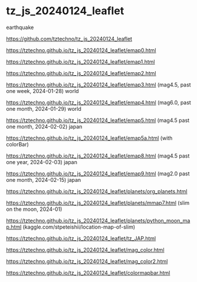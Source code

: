 # tz_js_20240124_leaflet

earthquake

https://github.com/tztechno/tz_js_20240124_leaflet

https://tztechno.github.io/tz_js_20240124_leaflet/emap0.html 

https://tztechno.github.io/tz_js_20240124_leaflet/emap1.html 

https://tztechno.github.io/tz_js_20240124_leaflet/emap2.html 

https://tztechno.github.io/tz_js_20240124_leaflet/emap3.html (mag4.5, past one week, 2024-01-28) world

https://tztechno.github.io/tz_js_20240124_leaflet/emap4.html (mag6.0, past one month, 2024-01-29) world

https://tztechno.github.io/tz_js_20240124_leaflet/emap5.html (mag4.5 past one month, 2024-02-02) japan

https://tztechno.github.io/tz_js_20240124_leaflet/emap5a.html (with colorBar)

https://tztechno.github.io/tz_js_20240124_leaflet/emap8.html (mag4.5 past one year, 2024-02-03) japan

https://tztechno.github.io/tz_js_20240124_leaflet/emap9.html (mag2.0 past one month, 2024-02-15) japan

https://tztechno.github.io/tz_js_20240124_leaflet/planets/org_planets.html 

https://tztechno.github.io/tz_js_20240124_leaflet/planets/mmap7.html (slim on the moon, 2024-01)

https://tztechno.github.io/tz_js_20240124_leaflet/planets/python_moon_map.html (kaggle.com/stpeteishii/location-map-of-slim)

https://tztechno.github.io/tz_js_20240124_leaflet/tz_JAP.html 

https://tztechno.github.io/tz_js_20240124_leaflet/mag_color.html 

https://tztechno.github.io/tz_js_20240124_leaflet/mag_color2.html 

https://tztechno.github.io/tz_js_20240124_leaflet/colormapbar.html 


